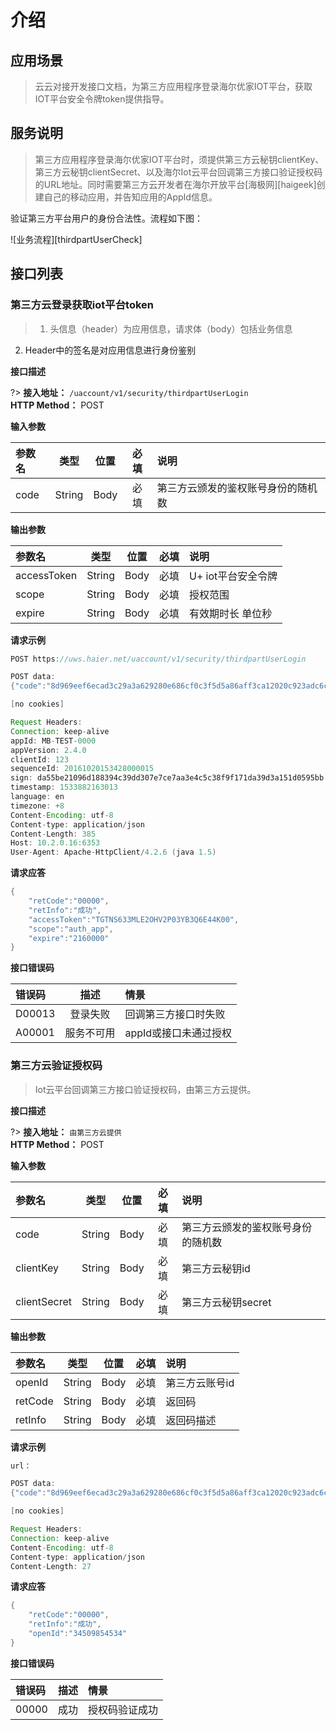 #  介绍

## 应用场景
>  云云对接开发接口文档，为第三方应用程序登录海尔优家IOT平台，获取IOT平台安全令牌token提供指导。


## 服务说明
	
> 第三方应用程序登录海尔优家IOT平台时，须提供第三方云秘钥clientKey、第三方云秘钥clientSecret、以及海尔Iot云平台回调第三方接口验证授权码的URL地址。同时需要第三方云开发者在海尔开放平台[海极网][haigeek]创建自己的移动应用，并告知应用的AppId信息。



验证第三方平台用户的身份合法性。流程如下图：

![业务流程][thirdpartUserCheck]

## 接口列表

### 第三方云登录获取iot平台token

> 1. 头信息（header）为应用信息，请求体（body）包括业务信息
2.	Header中的签名是对应用信息进行身份鉴别




**接口描述**

?> **接入地址：** `/uaccount/v1/security/thirdpartUserLogin`</br>
**HTTP Method：** POST  


**输入参数**

参数名|类型|位置|必填|说明
:-|:-:|:-:|:-:|:-
code|String|Body|必填|第三方云颁发的鉴权账号身份的随机数  


**输出参数**

参数名|类型|位置|必填|说明
:-|:-:|:-:|:-:|:-
accessToken|String|Body|必填|U+ iot平台安全令牌 
scope|String|Body|必填|授权范围 
expire|String|Body|必填|有效期时长 单位秒



**请求示例**

```java 
POST https://uws.haier.net/uaccount/v1/security/thirdpartUserLogin

POST data:
{"code":"8d969eef6ecad3c29a3a629280e686cf0c3f5d5a86aff3ca12020c923adc6c92"}

[no cookies]

Request Headers:
Connection: keep-alive
appId: MB-TEST-0000
appVersion: 2.4.0
clientId: 123
sequenceId: 20161020153428000015
sign: da55be21096d188394c39dd307e7ce7aa3e4c5c38f9f171da39d3a151d0595bb
timestamp: 1533882163013 
language: en
timezone: +8
Content-Encoding: utf-8
Content-type: application/json
Content-Length: 385
Host: 10.2.0.16:6353
User-Agent: Apache-HttpClient/4.2.6 (java 1.5)

```

**请求应答**

``` java
{
	"retCode":"00000",
	"retInfo":"成功",
	"accessToken":"TGTNS633MLE2OHV2P03YB3Q6E44K00",
	"scope":"auth_app",
	"expire":"2160000"
}


```

**接口错误码**

错误码|描述|情景 
:-|:-:|:-
D00013|登录失败|回调第三方接口时失败    
A00001|服务不可用|appId或接口未通过授权



### 第三方云验证授权码

> Iot云平台回调第三方接口验证授权码，由第三方云提供。


**接口描述**

?> **接入地址：** `由第三方云提供`</br>
**HTTP Method：** POST  
    

**输入参数**

参数名|类型|位置|必填|说明
:-|:-:|:-:|:-:|:-
code|String|Body|必填|第三方云颁发的鉴权账号身份的随机数
clientKey|String|Body|必填|第三方云秘钥id
clientSecret|String|Body|必填|第三方云秘钥secret

**输出参数**

参数名|类型|位置|必填|说明
:-|:-:|:-:|:-:|:-
openId|String|Body|必填|第三方云账号id
retCode|String|Body|必填|返回码
retInfo|String|Body|必填|返回码描述



**请求示例**

```java
url：

POST data:
{"code":"8d969eef6ecad3c29a3a629280e686cf0c3f5d5a86aff3ca12020c923adc6c92"," clientKey":"iot-client-project"," clientSecret ":"E3er4J88P=vb9"}

[no cookies]

Request Headers:
Connection: keep-alive
Content-Encoding: utf-8
Content-type: application/json
Content-Length: 27


```

**请求应答**

```java
{
	"retCode":"00000",
	"retInfo":"成功",
	"openId":"34509854534"
}

```




**接口错误码**

错误码|描述|情景 
:-|:-:|:-
00000|成功|授权码验证成功  









[^-^]:常用图片注释
[haigeek]:(http://www.haigeek.com)
[thirdpartUserCheck]:../Account/_media/_account/thirdpartUserCheck.png
